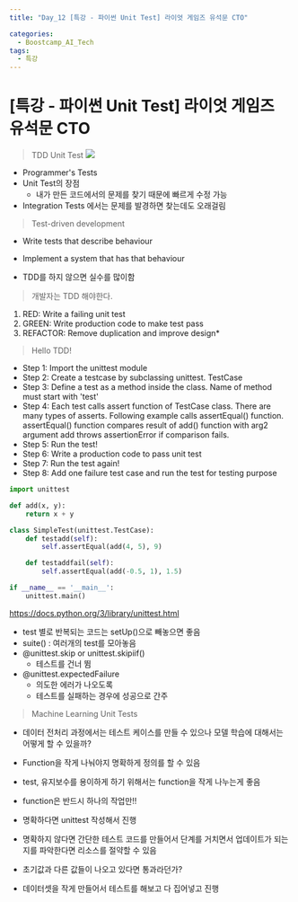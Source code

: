 ```yaml
---
title: "Day_12 [특강 - 파이썬 Unit Test] 라이엇 게임즈 유석문 CTO"

categories:
  - Boostcamp_AI_Tech
tags:
  - 특강
---
```

  
# [특강 - 파이썬 Unit Test] 라이엇 게임즈 유석문 CTO

> TDD Unit Test
    ![]({{site.url}}/assets/images/2021-08-18-18-24-56.png)

- Programmer's Tests
- Unit Test의 장점
  - 내가 만든 코드에서의 문제를 찾기 때문에 빠르게 수정 가능
- Integration Tests 에서는 문제를 발경하면 찾는데도 오래걸림

> Test-driven development

- Write tests that describe behaviour
- Implement a system that has that behaviour

- TDD를 하지 않으면 실수를 많이함

> 개발자는 TDD 해야한다.

1. RED: Write a failing unit test
2. GREEN: Write production code to make test pass
3. REFACTOR: Remove duplication and improve design*

> Hello TDD!

- Step 1: Import the unittest module 
- Step 2: Create a testcase by subclassing unittest. TestCase
- Step 3: Define a test as a method inside the class. Name of method must start with 'test'
- Step 4: Each test calls assert function of TestCase class. There are many types of asserts. Following example calls assertEqual() function. assertEqual() function compares result of add() function with arg2 argument add throws assertionError if comparison fails.
- Step 5: Run the test!
- Step 6: Write a production code to pass unit test
- Step 7: Run the test again!
- Step 8: Add one failure test case and run the test for testing purpose

```python
import unittest

def add(x, y):
    return x + y

class SimpleTest(unittest.TestCase):
    def testadd(self):
        self.assertEqual(add(4, 5), 9)

    def testaddfail(self):
        self.assertEqual(add(-0.5, 1), 1.5)

if __name__ == '__main__':
    unittest.main()
```

https://docs.python.org/3/library/unittest.html

- test 별로 반복되는 코드는 setUp()으로 빼놓으면 좋음
- suite() : 여러개의 test를 모아놓음
- @unittest.skip or unittest.skipiif()
  - 테스트를 건너 뜀
- @unittest.expectedFailure
  - 의도한 에러가 나오도록 
  - 테스트를 실패하는 경우에 성공으로 간주

> Machine Learning Unit Tests

- 데이터 전처리 과정에서는 테스트 케이스를 만들 수 있으나 모델 학습에 대해서는 어떻게 할 수 있을까?

- Function을 작게 나눠야지 명확하게 정의를 할 수 있음
- test, 유지보수를 용이하게 하기 위해서는 function을 작게 나누는게 좋음
- function은 반드시 하나의 작업만!!

- 명확하다면 unittest 작성해서 진행
- 명확하지 않다면 간단한 테스트 코드를 만들어서 단계를 거치면서 업데이트가 되는지를 파악한다면 리소스를 절약할 수 있음
- 초기값과 다른 값들이 나오고 있다면 통과라던가?
- 데이터셋을 작게 만들어서 테스트를 해보고 다 집어넣고 진행

